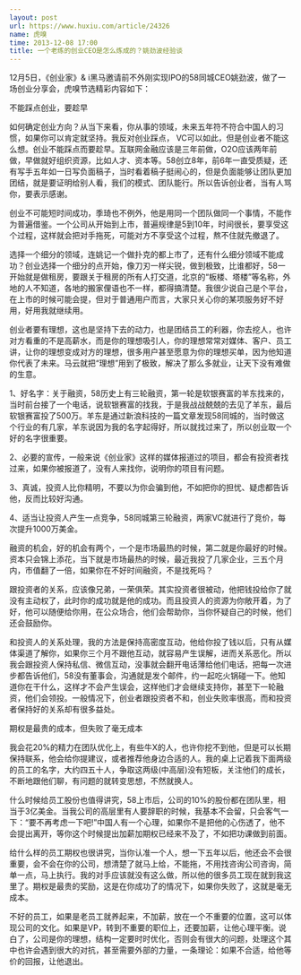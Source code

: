 ```yaml
---
layout: post
url: https://www.huxiu.com/article/24326
name: 虎嗅
time: 2013-12-08 17:00
title: 一个老练的创业CEO是怎么炼成的？姚劲波经验谈
---
```

12月5日，《创业家》& i黑马邀请前不外刚实现IPO的58同城CEO姚劲波，做了一场创业分享会，虎嗅节选精彩内容如下：

不能踩点创业，要趁早

如何确定创业方向？从当下来看，你从事的领域，未来五年符不符合中国人的习惯，如果你可以肯定就坚持。我反对创业踩点， VC可以如此，但是创业者不能这么想。创业不能踩点而要趁早。互联网金融应该是三年前做，O2O应该两年前做，早做就好组织资源，比如人才、资本等。58创立8年，前6年一直受质疑，还有写手五年如一日写负面稿子，当时看着稿子挺闹心的，但是负面能够让团队更加团结，就是要证明给别人看，我们的模式、团队能行。所以告诉创业者，当有人骂你，要表示感谢。

创业不可能短时间成功，季琦也不例外，他是用同一个团队做同一个事情，不能作为普遍借鉴。一个公司从开始到上市，普遍规律是5到10年，时间很长，要享受这个过程，这样就会把对手拖死，可能对方不享受这个过程，熬不住就先撤退了。

选择一个细分的领域，连姚记一个做扑克的都上市了，还有什么细分领域不能成功？创业选择一个细分的点开始，像刀刃一样尖锐，做到极致，比谁都好，58一开始就是做租房，要跟关于租房的所有人打交道，北京的“板楼、塔楼”等名称，外地的人不知道，各地的搬家俚语也不一样，都得搞清楚。我很少说自己是个平台，在上市的时候可能会提，但对于普通用户而言，大家只关心你的某项服务好不好用，好用我就继续用。

创业者要有理想，这也是坚持下去的动力，也是团结员工的利器，你去挖人，也许对方看重的不是高薪水，而是你的理想吸引人，你的理想常常对媒体、客户、员工讲，让你的理想变成对方的理想，很多用户甚至愿意为你的理想买单，因为他知道你代表了未来。马云就把“理想”用到了极致，解决了那么多就业，让天下没有难做的生意。

1、好名字：关于融资，58历史上有三轮融资，第一轮是软银赛富的羊东找来的，当时前台接了一个电话，说软银赛富的找我，于是我战战兢兢的去见了羊东，最后软银赛富投了500万。羊东是通过新浪科技的一篇文章发现58同城的，当时做这个行业的有几家，羊东说因为我的名字起得好，所以就找过来了，所以创业取一个好的名字很重要。

2、必要的宣传，一般来说《创业家》这样的媒体报道过的项目，都会有投资者找过来，如果你被报道了，没有人来找你，说明你的项目有问题。

3、真诚，投资人比你精明，不要以为你会骗到他，不如把你的担忧、疑虑都告诉他，反而比较好沟通。

4、适当让投资人产生一点竞争，58同城第三轮融资，两家VC就进行了竞价，每次提升1000万美金。

融资的机会，好的机会有两个，一个是市场最热的时候，第二就是你最好的时候。资本只会锦上添花，当下就是市场最热的时候，最近我投了几家企业，三五个月内，市值翻了一倍，如果你在不好时间融资，不是找死吗？

跟投资者的关系，应该像兄弟，一荣俱荣。其实投资者很被动，他把钱投给你了就没有主动权了，此时你的成功就是他的成功。而且投资人的资源为你敞开着，为了好，他可以随便给你用，在公众场合，他们会帮助你，当你怀疑自己的时候，他们还会鼓励你。

和投资人的关系处理，我的方法是保持高密度互动，他给你投了钱以后，只有从媒体渠道了解你，如果你三个月不跟他互动，就容易产生误解，进而关系恶化。所以我会跟投资人保持私信、微信互动，没事就会翻开电话薄给他们电话，把每一次进步都告诉他们，58没有董事会，沟通就是发个邮件，约一起吃火锅碰一下。他知道你在干什么，这样才不会产生误会，这样他们才会继续支持你，甚至下一轮融资，他们会领投。一般情况下，创业者跟投资者不和，创业失败率很高，而和投资者保持好的关系却有很多益处。

期权是最贵的成本，但失败了毫无成本

我会花20%的精力在团队优化上，有些牛X的人，也许你挖不到他，但是可以长期保持联系，他会给你提建议，或者推荐他身边合适的人。我的桌上记着我下面两级的员工的名字，大约四五十人，争取这两级(中高层)没有短板，关注他们的成长，不断地跟他们聊，有问题的就转变思想，不然就换人。

什么时候给员工股份也值得讲究，58上市后，公司的10%的股份都在团队里，相当于3亿美金。当我公司的高层里有人要辞职的时候，我基本不会留，只会客气一下：“要不再考虑一下吧!”中国人有一个心理，如果你不是把他的心伤透了，他不会提出离开，等你这个时候提出加薪加期权已经来不及了，不如把功课做到前面。

给什么样的员工期权也很讲究，当你认准一个人，想一下五年以后，他还会不会很重要，会不会在你的公司，想清楚了就马上给，不能拖，不用找咨询公司咨询，简单一点，马上执行。我的对手应该就没有这么做，所以他的很多员工现在就到我这里了。期权是最贵的奖励，这是在你成功了的情况下，如果你失败了，这就是毫无成本。

不好的员工，如果是老员工就养起来，不加薪，放在一个不重要的位置，这可以体现公司的文化。如果是VP，转到不重要的职位上，还要加薪，让他心理平衡。说白了，公司是你的理想，结构一定要时时优化，否则会有很大的问题，处理这个其中也许会遇到很大的对抗，甚至需要外部的力量，一条理论：如果不合适，给他等价的回报，让他退出。

